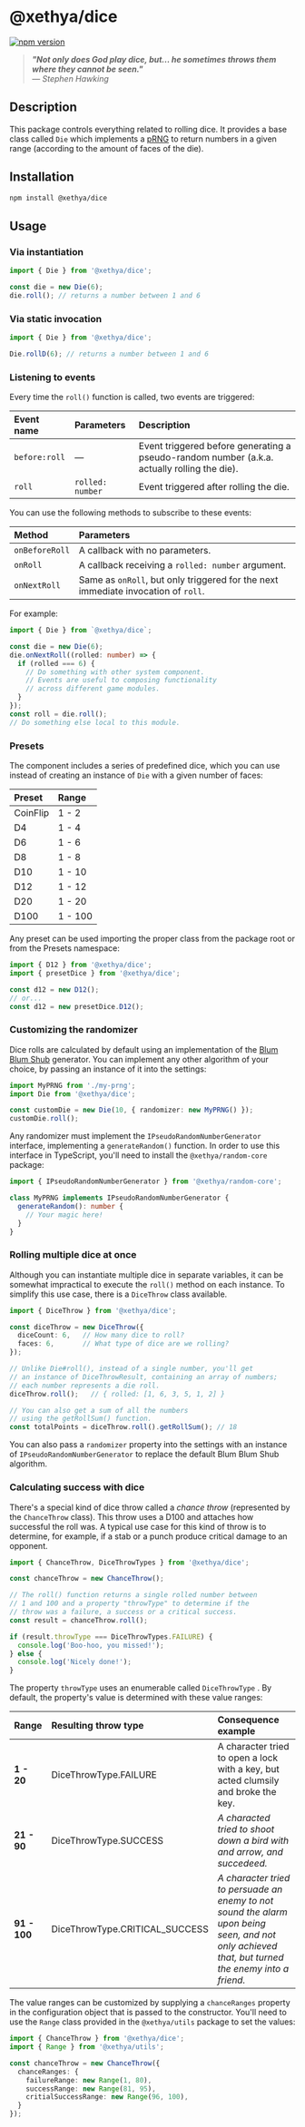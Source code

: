 # @xethya/dice

[![npm version](https://badge.fury.io/js/%40xethya%2Fdice.svg)](https://badge.fury.io/js/%40xethya%2Fdice)

> _**"Not only does God play dice, but... he sometimes throws them where they cannot be seen."**   
> — Stephen Hawking_

## Description

This package controls everything related to rolling dice. It provides a base class called `Die` which implements a [pRNG](https://en.wikipedia.org/wiki/Pseudorandom_number_generator) to return numbers in a given range \(according to the amount of faces of the die\).

## Installation

```bash
npm install @xethya/dice
```

## Usage

### Via instantiation

```typescript
import { Die } from '@xethya/dice';

const die = new Die(6);
die.roll(); // returns a number between 1 and 6
```

### Via static invocation

```typescript
import { Die } from '@xethya/dice';

Die.rollD(6); // returns a number between 1 and 6
```

### Listening to events

Every time the `roll()` function is called, two events are triggered:

| Event name | Parameters | Description |
| :--- | :--- | :--- |
| `before:roll` | — | Event triggered before generating a pseudo-random number \(a.k.a. actually rolling the die\). |
| `roll` | `rolled: number` | Event triggered after rolling the die. |

You can use the following methods to subscribe to these events:

| Method | Parameters |
| :--- | :--- |
| `onBeforeRoll` | A callback with no parameters. |
| `onRoll` | A callback receiving a `rolled: number` argument. |
| `onNextRoll` | Same as `onRoll`, but only triggered for the next immediate invocation of `roll`. |

For example:

```typescript
import { Die } from `@xethya/dice`;

const die = new Die(6);
die.onNextRoll((rolled: number) => {
  if (rolled === 6) {
    // Do something with other system component.
    // Events are useful to composing functionality
    // across different game modules.
  }
});
const roll = die.roll();
// Do something else local to this module.
```

### Presets

The component includes a series of predefined dice, which you can use instead of creating an instance of `Die` with a given number of faces:

| Preset | Range |
| :--- | :--- |
| CoinFlip | 1 - 2 |
| D4 | 1 - 4 |
| D6 | 1 - 6 |
| D8 | 1 - 8 |
| D10 | 1 - 10 |
| D12 | 1 - 12 |
| D20 | 1 - 20 |
| D100 | 1 - 100 |

Any preset can be used importing the proper class from the package root or from the Presets namespace:

```typescript
import { D12 } from '@xethya/dice';
import { presetDice } from '@xethya/dice';

const d12 = new D12();
// or...
const d12 = new presetDice.D12();
```

### Customizing the randomizer

Dice rolls are calculated by default using an implementation of the [Blum Blum Shub](https://en.wikipedia.org/wiki/Blum_Blum_Shub) generator. You can implement any other algorithm of your choice, by passing an instance of it into the settings:

```typescript
import MyPRNG from './my-prng';
import Die from '@xethya/dice';

const customDie = new Die(10, { randomizer: new MyPRNG() });
customDie.roll();
```

Any randomizer must implement the `IPseudoRandomNumberGenerator` interface, implementing a `generateRandom()` function. In order to use this interface in TypeScript, you'll need to install the `@xethya/random-core` package:

```typescript
import { IPseudoRandomNumberGenerator } from '@xethya/random-core';

class MyPRNG implements IPseudoRandomNumberGenerator {
  generateRandom(): number {
    // Your magic here!
  }
}
```

### Rolling multiple dice at once

Although you can instantiate multiple dice in separate variables, it can be somewhat impractical to execute the `roll()` method on each instance. To simplify this use case, there is a `DiceThrow` class available.

```typescript
import { DiceThrow } from '@xethya/dice';

const diceThrow = new DiceThrow({
  diceCount: 6,   // How many dice to roll?
  faces: 6,       // What type of dice are we rolling?
});

// Unlike Die#roll(), instead of a single number, you'll get
// an instance of DiceThrowResult, containing an array of numbers; 
// each number represents a die roll.
diceThrow.roll();   // { rolled: [1, 6, 3, 5, 1, 2] }

// You can also get a sum of all the numbers
// using the getRollSum() function.
const totalPoints = diceThrow.roll().getRollSum(); // 18
```

You can also pass a `randomizer` property into the settings with an instance of `IPseudoRandomNumberGenerator` to replace the default Blum Blum Shub algorithm.

### Calculating success with dice

There's a special kind of dice throw called a _chance throw_ \(represented by the `ChanceThrow` class\). This throw uses a D100 and attaches how successful the roll was. A typical use case for this kind of throw is to determine, for example, if a stab or a punch produce critical damage to an opponent.

```typescript
import { ChanceThrow, DiceThrowTypes } from '@xethya/dice';

const chanceThrow = new ChanceThrow();

// The roll() function returns a single rolled number between
// 1 and 100 and a property "throwType" to determine if the
// throw was a failure, a success or a critical success.
const result = chanceThrow.roll();

if (result.throwType === DiceThrowTypes.FAILURE) {
  console.log('Boo-hoo, you missed!');
} else {
  console.log('Nicely done!');
}
```

The property `throwType` uses an enumerable called `DiceThrowType` . By default, the property's value is determined with these value ranges:

| Range | Resulting throw type | Consequence example |
| :--- | :--- | :--- |
| **1 - 20** | DiceThrowType.FAILURE | A character tried to open a lock with a key, but acted clumsily and broke the key. |
| **21 - 90** | DiceThrowType.SUCCESS | _A characted tried to shoot down a bird with and arrow, and succedeed._ |
| **91 - 100** | DiceThrowType.CRITICAL\_SUCCESS | _A character tried to persuade an enemy to not sound the alarm upon being seen,  and not only achieved that, but turned the enemy into a friend._ |

The value ranges can be customized by supplying a `chanceRanges` property in the configuration object that is passed to the constructor. You'll need to use the `Range` class provided in the `@xethya/utils` package to set the values:

```typescript
import { ChanceThrow } from '@xethya/dice';
import { Range } from '@xethya/utils';

const chanceThrow = new ChanceThrow({
  chanceRanges: {
    failureRange: new Range(1, 80),
    successRange: new Range(81, 95),
    critialSuccessRange: new Range(96, 100),
  }
});
```

